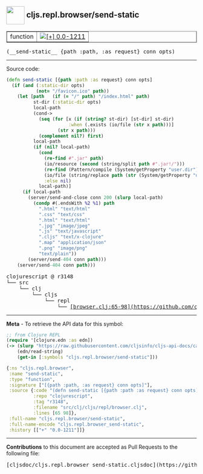 ## <img width="48px" valign="middle" src="http://i.imgur.com/Hi20huC.png"> cljs.repl.browser/send-static

 <table border="1">
<tr>

<td>function</td>
<td><a href="https://github.com/cljsinfo/cljs-api-docs/tree/0.0-1211"><img valign="middle" alt="[+] 0.0-1211" src="https://img.shields.io/badge/+-0.0--1211-lightgrey.svg"></a> </td>
</tr>
</table>

 <samp>
(__send-static__ {path :path, :as request} conn opts)<br>
</samp>

---





Source code:

```clj
(defn send-static [{path :path :as request} conn opts]
  (if (and (:static-dir opts)
           (not= "/favicon.ico" path))
    (let [path   (if (= "/" path) "/index.html" path)
          st-dir (:static-dir opts)
          local-path
          (cond->
            (seq (for [x (if (string? st-dir) [st-dir] st-dir)
                       :when (.exists (io/file (str x path)))]
                   (str x path)))
            (complement nil?) first)
          local-path
          (if (nil? local-path)
            (cond
              (re-find #".jar" path)
              (io/resource (second (string/split path #".jar!/")))
              (re-find (Pattern/compile (System/getProperty "user.dir")) path)
              (io/file (string/replace path (str (System/getProperty "user.dir") "/") ""))
              :else nil)
            local-path)]
      (if local-path
        (server/send-and-close conn 200 (slurp local-path)
          (condp #(.endsWith %2 %1) path
            ".html" "text/html"
            ".css" "text/css"
            ".html" "text/html"
            ".jpg" "image/jpeg"
            ".js" "text/javascript"
            ".cljs" "text/x-clojure"
            ".map" "application/json"
            ".png" "image/png"
            "text/plain"))
        (server/send-404 conn path)))
    (server/send-404 conn path)))
```

 <pre>
clojurescript @ r3148
└── src
    └── clj
        └── cljs
            └── repl
                └── <ins>[browser.clj:65-98](https://github.com/clojure/clojurescript/blob/r3148/src/clj/cljs/repl/browser.clj#L65-L98)</ins>
</pre>


---

__Meta__ - To retrieve the API data for this symbol:

```clj
;; from Clojure REPL
(require '[clojure.edn :as edn])
(-> (slurp "https://raw.githubusercontent.com/cljsinfo/cljs-api-docs/catalog/cljs-api.edn")
    (edn/read-string)
    (get-in [:symbols "cljs.repl.browser/send-static"]))
```

```clj
{:ns "cljs.repl.browser",
 :name "send-static",
 :type "function",
 :signature ["[{path :path, :as request} conn opts]"],
 :source {:code "(defn send-static [{path :path :as request} conn opts]\n  (if (and (:static-dir opts)\n           (not= \"/favicon.ico\" path))\n    (let [path   (if (= \"/\" path) \"/index.html\" path)\n          st-dir (:static-dir opts)\n          local-path\n          (cond->\n            (seq (for [x (if (string? st-dir) [st-dir] st-dir)\n                       :when (.exists (io/file (str x path)))]\n                   (str x path)))\n            (complement nil?) first)\n          local-path\n          (if (nil? local-path)\n            (cond\n              (re-find #\".jar\" path)\n              (io/resource (second (string/split path #\".jar!/\")))\n              (re-find (Pattern/compile (System/getProperty \"user.dir\")) path)\n              (io/file (string/replace path (str (System/getProperty \"user.dir\") \"/\") \"\"))\n              :else nil)\n            local-path)]\n      (if local-path\n        (server/send-and-close conn 200 (slurp local-path)\n          (condp #(.endsWith %2 %1) path\n            \".html\" \"text/html\"\n            \".css\" \"text/css\"\n            \".html\" \"text/html\"\n            \".jpg\" \"image/jpeg\"\n            \".js\" \"text/javascript\"\n            \".cljs\" \"text/x-clojure\"\n            \".map\" \"application/json\"\n            \".png\" \"image/png\"\n            \"text/plain\"))\n        (server/send-404 conn path)))\n    (server/send-404 conn path)))",
          :repo "clojurescript",
          :tag "r3148",
          :filename "src/clj/cljs/repl/browser.clj",
          :lines [65 98]},
 :full-name "cljs.repl.browser/send-static",
 :full-name-encode "cljs.repl.browser_send-static",
 :history [["+" "0.0-1211"]]}

```

---

__Contributions__ to this document are accepted as Pull Requests to the following file:

 <pre>
[cljsdoc/cljs.repl.browser_send-static.cljsdoc](https://github.com/cljsinfo/cljs-api-docs/blob/master/cljsdoc/cljs.repl.browser_send-static.cljsdoc)
</pre>

